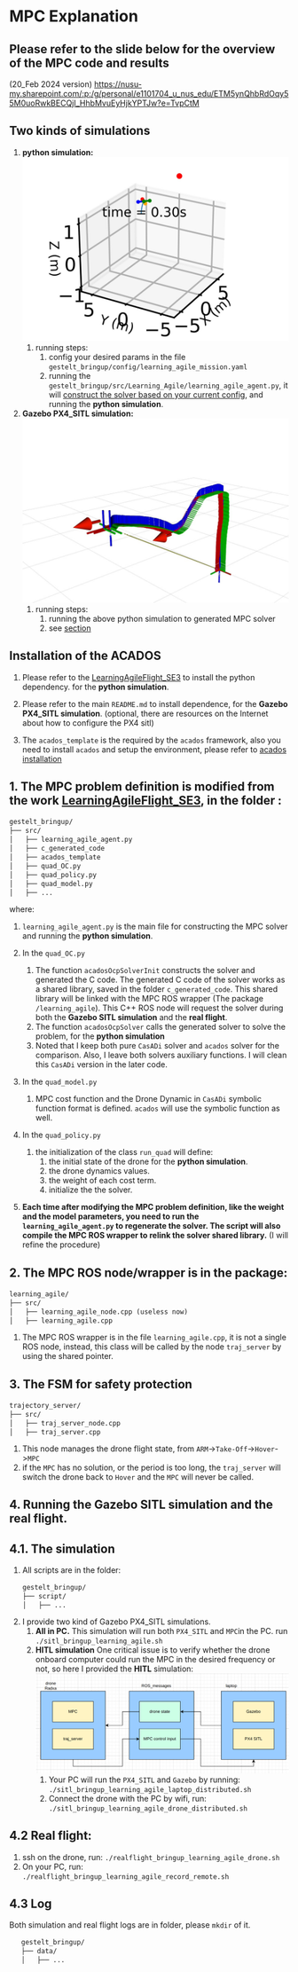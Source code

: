 # MPC Explanation

## Please refer to the slide below for the overview of the MPC code and results 
(20_Feb 2024 version) 
https://nusu-my.sharepoint.com/:p:/g/personal/e1101704_u_nus_edu/ETM5ynQhbRdOqy55M0uoRwkBECQjI_HhbMvuEyHjkYPTJw?e=TvpCtM
## Two kinds of simulations
1. **python simulation:**\
![Alt text](pictures/python_simulation.jpeg)
    1. running steps:
        1. config your desired params in the file `gestelt_bringup/config/learning_agile_mission.yaml`
        2. running the `gestelt_bringup/src/Learning_Agile/learning_agile_agent.py`, it will <u>construct the solver based on your current config</u>, and running the **python simulation**.
1. **Gazebo PX4_SITL simulation:**
![Alt text](pictures/gazebo_sim.jpeg)
    1. running steps:
        1. running the above python simulation to generated MPC solver
        2. see [section](#4-running-the-gazebo-sitl-simulation-and-the-real-flight) 
## Installation of the ACADOS
1. Please refer to the [LearningAgileFlight_SE3](https://github.com/BinghengNUS/LearningAgileFlight_SE3) to install the python dependency. for the **python simulation**.
2. Please refer to the main `README.md` to install dependence, for the **Gazebo PX4_SITL simulation**. (optional, there are resources on the Internet about how to configure the PX4 sitl)

3. The `acados_template` is the required by the `acados` framework, also you need to install `acados` and setup the environment, please refer to [acados installation](https://docs.acados.org/installation/index.html)
## 1. The MPC problem definition is modified from the work [LearningAgileFlight_SE3](https://github.com/BinghengNUS/LearningAgileFlight_SE3), in the folder :

```plaintext
gestelt_bringup/
├── src/
│   ├── learning_agile_agent.py
│   ├── c_generated_code
│   ├── acados_template
│   ├── quad_OC.py
│   ├── quad_policy.py
│   ├── quad_model.py
│   ├── ...
```
where:
1. `learning_agile_agent.py` is the main file for constructing the MPC solver and running the **python simulation**.

2. In the `quad_OC.py`
    1. The function `acadosOcpSolverInit` constructs the solver and generated the C code. 
        The generated C code of the solver works as a shared library, saved in the folder `c_generated_code`. This shared library will be linked with the MPC ROS wrapper (The package `/learning_agile`). This C++ ROS node will request the solver during both the **Gazebo SITL simulation** and the **real flight**.
    3. The function `acadosOcpSolver` calls the generated solver to solve the problem, for the **python simulation**
    4. Noted that I keep both pure `CasADi` solver and `acados` solver for the comparison. Also, I leave both solvers auxiliary functions. I will clean this `CasADi` version in the later code.
    
3. In the `quad_model.py`
    1. MPC cost function and the Drone Dynamic in `CasADi` symbolic function format is defined. `acados` will use the symbolic function as well.
4. In the `quad_policy.py`
    1. the initialization of the class `run_quad` will define: 
        1. the initial state of the drone for the **python simulation**.  
        2. the drone dynamics values.
        3. the weight of each cost term.
        4. initialize the the solver.

5. **Each time after modifying the MPC problem definition, like the weight and the model parameters, you need to run the `learning_agile_agent.py` to regenerate the solver. The script will also compile the MPC ROS wrapper to relink the solver shared library.** (I will refine the procedure)
## 2. The MPC ROS node/wrapper is in the package:
```plaintext
learning_agile/
├── src/
│   ├── learning_agile_node.cpp (useless now)
│   ├── learning_agile.cpp
```
1. The MPC ROS wrapper is in the file `learning_agile.cpp`, it is not a single ROS node, instead, this class will be called by the node `traj_server` by using the shared pointer.

## 3. The FSM for safety protection
```plaintext
trajectory_server/
├── src/
│   ├── traj_server_node.cpp 
│   ├── traj_server.cpp

```
1. This node manages the drone flight state, from `ARM`->`Take-Off`->`Hover`->`MPC`
2. if the `MPC` has no solution, or the period is too long, the `traj_server` will switch the drone back to `Hover` and the `MPC` will never be called.
## 4. Running the Gazebo SITL simulation and the real flight.
## 4.1. The simulation
1. All scripts are in the folder:
    ```plaintext
    gestelt_bringup/
    ├── script/
    │   ├── ...

    ```
2. I provide two kind of Gazebo PX4_SITL simulations.   
    1. **All in PC.** 
        This simulation will run both `PX4_SITL` and `MPC`in the PC.
        run `./sitl_bringup_learning_agile.sh`
    2. **HITL simulation**
        One critical issue is to verify whether the drone onboard computer could run the MPC in the desired frequency or not, so here I provided the **HITL** simulation:
        ![Alt text](pictures/MPC_HITL.png)
        1. Your PC will run the `PX4_SITL` and `Gazebo` by running:
        `./sitl_bringup_learning_agile_laptop_distributed.sh` 
        2. Connect the drone with the PC by wifi, run:
        `./sitl_bringup_learning_agile_drone_distributed.sh`
## 4.2 Real flight:
1. ssh on the drone, run:
`./realflight_bringup_learning_agile_drone.sh`
2. On your PC, run: `./realflight_bringup_learning_agile_record_remote.sh`  


## 4.3 Log
Both simulation and real flight logs are in folder, please `mkdir` of it.
 ```plaintext
    gestelt_bringup/
    ├── data/
    │   ├── ...

```